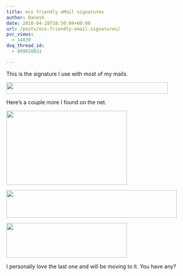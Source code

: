 ```yaml
---
title: eco friendly eMail signatures
author: Danesh
date: 2010-04-28T18:50:04+00:00
url: /posts/eco-friendly-email-signatures/
pvc_views:
  - 14839
dsq_thread_id:
  - 889820831

---
```

This is the signature I use with most of my mails.

<img loading="lazy" class="alignnone size-full wp-image-2088" title="eco-signature" src="/wp-content/uploads/2010/04/eco-signature.png" alt="" width="426" height="30" /> 

Here&#8217;s a couple more I found on the net.

[<img loading="lazy" class="alignnone size-full wp-image-2089" title="green-email-signature-cmyk-2" src="/wp-content/uploads/2010/04/green-email-signature-cmyk-2.png" alt="" width="318" height="196" />][1]

[<img loading="lazy" class="alignnone size-medium wp-image-2090" title="n517498678_504193_2901" src="/wp-content/uploads/2010/04/n517498678_504193_2901-450x73.jpg" alt="" width="450" height="73" srcset="/wp-content/uploads/2010/04/n517498678_504193_2901-450x73.jpg 450w, /wp-content/uploads/2010/04/n517498678_504193_2901.jpg 604w" sizes="(max-width: 450px) 100vw, 450px" />][2]

[<img loading="lazy" class="alignnone size-full wp-image-2091" title="Green_footers_8" src="/wp-content/uploads/2010/04/Green_footers_8.gif" alt="" width="318" height="92" />][3]

I personally love the last one and will be moving to it. You have any?

 [1]: http://norococo.blogspot.com/2009/08/green-email-signature-redesigned.html
 [2]: http://blog.scs.sk.ca/greenemailsignatureinitiative/
 [3]: http://www.olivealumni.com/s/1121/indexRtnav.aspx?sid=1121&gid=1&pgid=308